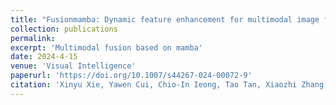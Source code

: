 ```yaml
---
title: "Fusionmamba: Dynamic feature enhancement for multimodal image fusion with mamba"
collection: publications
permalink: 
excerpt: 'Multimodal fusion based on mamba'
date: 2024-4-15
venue: 'Visual Intelligence'
paperurl: 'https://doi.org/10.1007/s44267-024-00072-9'
citation: 'Xinyu Xie, Yawen Cui, Chio-In Ieong, Tao Tan, Xiaozhi Zhang, Xubin Zheng, Zitong Yu. Fusionmamba: Dynamic feature enhancement for multimodal image fusion with mamba. Visual Intelligence, 2024.'
---
```

